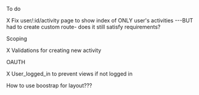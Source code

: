 To do

X Fix user/:id/activity page to show index of ONLY user's activities
---BUT had to create custom route- does it still satisfy requirements?

Scoping

X Validations for creating new activity

OAUTH

X User_logged_in to prevent views if not logged in

How to use boostrap for layout???